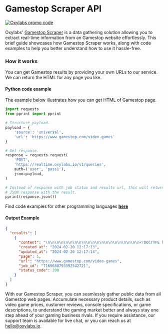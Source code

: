 # Gamestop Scraper API

[![Oxylabs promo code](https://user-images.githubusercontent.com/129506779/250792357-8289e25e-9c36-4dc0-a5e2-2706db797bb5.png)](https://oxylabs.go2cloud.org/aff_c?offer_id=7&aff_id=877&url_id=112)

Oxylabs' [Gamestop Scraper](https://oxylabs.io/products/scraper-api/ecommerce/gamestop?utm_source=github&utm_medium=repositories&utm_campaign=product) is a data gathering solution allowing you to extract real-time information from an Gamestop website effortlessly. This brief guide showcases how Gamestop Scraper works, along with code examples to help you better understand how to use it hassle-free.

### How it works

You can get Gamestop results by providing your own URLs to our service. We can return the HTML for any page you like.

#### Python code example

The example below illustrates how you can get HTML of Gamestop page.

```python
import requests
from pprint import pprint

# Structure payload.
payload = {
    'source': 'universal',
    'url': 'https://www.gamestop.com/video-games'
}

# Get response.
response = requests.request(
    'POST',
    'https://realtime.oxylabs.io/v1/queries',
    auth=('user', 'pass1'),
    json=payload,
)

# Instead of response with job status and results url, this will return the
# JSON response with the result.
pprint(response.json())
```
Find code examples for other programming languages [**here**](https://github.com/oxylabs/gamestop-scraper/tree/main/code%20examples)

#### Output Example
```json
{
  "results": [
    {
      "content": "\n\n\n\n\n\n\n\n\n\n\n\n\n\n\n\n\n\n\n\n\n<!DOCTYPE html>\n<html lang=\"en\" style>\n<head>\n<script>//common/scripts.isml</sc ... </html>",
      "created_at": "2024-02-20 12:17:13",
      "updated_at": "2024-02-20 12:17:14",
      "page": 1,
      "url": "https://www.gamestop.com/video-games",
      "job_id": "7165680793392542721",
      "status_code": 200
    }
  ]
}
```
With our Gamestop Scraper, you can seamlessly gather public data from all Gamestop web pages. Accumulate necessary product details, such as video game prices, customer reviews, console specifications, or game descriptions, to understand the gaming market better and always stay one step ahead of your gaming business rivals. If you require assistance, our support team is available for live chat, or you can reach us at hello@oxylabs.io.
